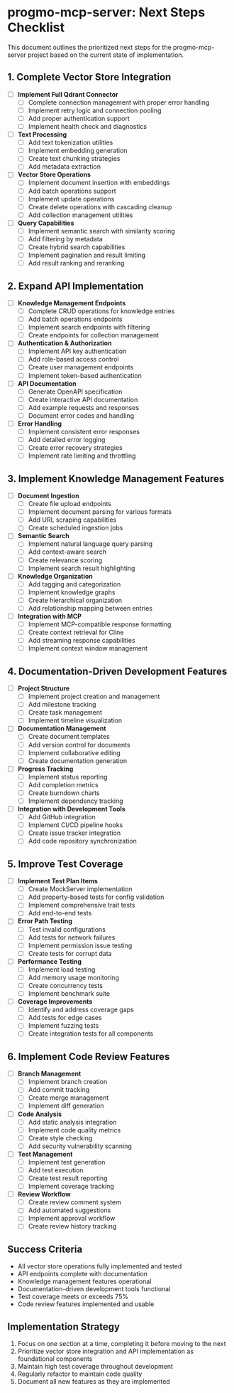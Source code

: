 # progmo-mcp-server: Next Steps Checklist

This document outlines the prioritized next steps for the progmo-mcp-server project based on the current state of implementation.

## 1. Complete Vector Store Integration

- [ ] **Implement Full Qdrant Connector**
  - [ ] Complete connection management with proper error handling
  - [ ] Implement retry logic and connection pooling
  - [ ] Add proper authentication support
  - [ ] Implement health check and diagnostics

- [ ] **Text Processing**
  - [ ] Add text tokenization utilities
  - [ ] Implement embedding generation
  - [ ] Create text chunking strategies
  - [ ] Add metadata extraction

- [ ] **Vector Store Operations**
  - [ ] Implement document insertion with embeddings
  - [ ] Add batch operations support
  - [ ] Implement update operations
  - [ ] Create delete operations with cascading cleanup
  - [ ] Add collection management utilities

- [ ] **Query Capabilities**
  - [ ] Implement semantic search with similarity scoring
  - [ ] Add filtering by metadata
  - [ ] Create hybrid search capabilities
  - [ ] Implement pagination and result limiting
  - [ ] Add result ranking and reranking

## 2. Expand API Implementation

- [ ] **Knowledge Management Endpoints**
  - [ ] Complete CRUD operations for knowledge entries
  - [ ] Add batch operations endpoints
  - [ ] Implement search endpoints with filtering
  - [ ] Create endpoints for collection management

- [ ] **Authentication & Authorization**
  - [ ] Implement API key authentication
  - [ ] Add role-based access control
  - [ ] Create user management endpoints
  - [ ] Implement token-based authentication

- [ ] **API Documentation**
  - [ ] Generate OpenAPI specification
  - [ ] Create interactive API documentation
  - [ ] Add example requests and responses
  - [ ] Document error codes and handling

- [ ] **Error Handling**
  - [ ] Implement consistent error responses
  - [ ] Add detailed error logging
  - [ ] Create error recovery strategies
  - [ ] Implement rate limiting and throttling

## 3. Implement Knowledge Management Features

- [ ] **Document Ingestion**
  - [ ] Create file upload endpoints
  - [ ] Implement document parsing for various formats
  - [ ] Add URL scraping capabilities
  - [ ] Create scheduled ingestion jobs

- [ ] **Semantic Search**
  - [ ] Implement natural language query parsing
  - [ ] Add context-aware search
  - [ ] Create relevance scoring
  - [ ] Implement search result highlighting

- [ ] **Knowledge Organization**
  - [ ] Add tagging and categorization
  - [ ] Implement knowledge graphs
  - [ ] Create hierarchical organization
  - [ ] Add relationship mapping between entries

- [ ] **Integration with MCP**
  - [ ] Implement MCP-compatible response formatting
  - [ ] Create context retrieval for Cline
  - [ ] Add streaming response capabilities
  - [ ] Implement context window management

## 4. Documentation-Driven Development Features

- [ ] **Project Structure**
  - [ ] Implement project creation and management
  - [ ] Add milestone tracking
  - [ ] Create task management
  - [ ] Implement timeline visualization

- [ ] **Documentation Management**
  - [ ] Create document templates
  - [ ] Add version control for documents
  - [ ] Implement collaborative editing
  - [ ] Create documentation generation

- [ ] **Progress Tracking**
  - [ ] Implement status reporting
  - [ ] Add completion metrics
  - [ ] Create burndown charts
  - [ ] Implement dependency tracking

- [ ] **Integration with Development Tools**
  - [ ] Add GitHub integration
  - [ ] Implement CI/CD pipeline hooks
  - [ ] Create issue tracker integration
  - [ ] Add code repository synchronization

## 5. Improve Test Coverage

- [ ] **Implement Test Plan Items**
  - [ ] Create MockServer implementation
  - [ ] Add property-based tests for config validation
  - [ ] Implement comprehensive trait tests
  - [ ] Add end-to-end tests

- [ ] **Error Path Testing**
  - [ ] Test invalid configurations
  - [ ] Add tests for network failures
  - [ ] Implement permission issue testing
  - [ ] Create tests for corrupt data

- [ ] **Performance Testing**
  - [ ] Implement load testing
  - [ ] Add memory usage monitoring
  - [ ] Create concurrency tests
  - [ ] Implement benchmark suite

- [ ] **Coverage Improvements**
  - [ ] Identify and address coverage gaps
  - [ ] Add tests for edge cases
  - [ ] Implement fuzzing tests
  - [ ] Create integration tests for all components

## 6. Implement Code Review Features

- [ ] **Branch Management**
  - [ ] Implement branch creation
  - [ ] Add commit tracking
  - [ ] Create merge management
  - [ ] Implement diff generation

- [ ] **Code Analysis**
  - [ ] Add static analysis integration
  - [ ] Implement code quality metrics
  - [ ] Create style checking
  - [ ] Add security vulnerability scanning

- [ ] **Test Management**
  - [ ] Implement test generation
  - [ ] Add test execution
  - [ ] Create test result reporting
  - [ ] Implement coverage tracking

- [ ] **Review Workflow**
  - [ ] Create review comment system
  - [ ] Add automated suggestions
  - [ ] Implement approval workflow
  - [ ] Create review history tracking

## Success Criteria

- All vector store operations fully implemented and tested
- API endpoints complete with documentation
- Knowledge management features operational
- Documentation-driven development tools functional
- Test coverage meets or exceeds 75%
- Code review features implemented and usable

## Implementation Strategy

1. Focus on one section at a time, completing it before moving to the next
2. Prioritize vector store integration and API implementation as foundational components
3. Maintain high test coverage throughout development
4. Regularly refactor to maintain code quality
5. Document all new features as they are implemented
